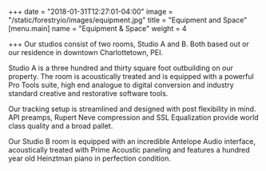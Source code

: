 +++
date = "2018-01-31T12:27:01-04:00"
image = "/static/forestryio/images/equipment.jpg"
title = "Equipment and Space"
[menu.main]
name = "Equipment & Space"
weight = 4

+++
Our studios consist of two rooms, Studio A and B.  Both based out or our residence in downtown Charlottetown, PEI.  

Studio A is a three hundred and thirty square foot outbuilding on our property.  The room is acoustically treated and is equipped with a powerful Pro Tools suite, high end analogue to digital conversion and industry standard creative and restorative software tools.

Our tracking setup is streamlined and designed with post flexibility in mind.  API preamps, Rupert Neve compression and SSL Equalization provide world class quality and a broad pallet.

Our Studio B room is equipped with an incredible Antelope Audio interface, acoustically treated with Prime Acoustic paneling and features a hundred year old Heinztman piano in perfection condition.  